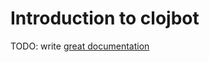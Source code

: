 # Introduction to clojbot

TODO: write [great documentation](http://jacobian.org/writing/what-to-write/)
